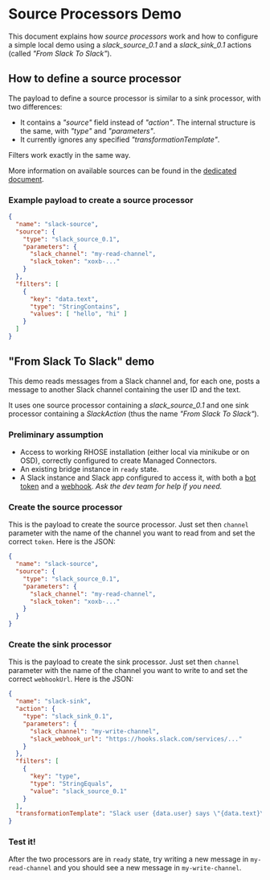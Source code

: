 # Source Processors Demo

This document explains how _source processors_ work and how to configure a simple local demo using
a _slack_source_0.1_ and a _slack_sink_0.1_ actions (called _"From Slack To Slack"_).

## How to define a source processor

The payload to define a source processor is similar to a sink processor, with two differences:

* It contains a _"source"_ field instead of _"action"_. The internal structure is the same, with _"type"_ and _"parameters"_.
* It currently ignores any specified _"transformationTemplate"_.

Filters work exactly in the same way.

More information on available sources can be found in the [dedicated document](../SOURCES.md).

### Example payload to create a source processor

```json
{
  "name": "slack-source",
  "source": {
    "type": "slack_source_0.1",
    "parameters": {
      "slack_channel": "my-read-channel",
      "slack_token": "xoxb-..."
    }
  },
  "filters": [
    {
      "key": "data.text",
      "type": "StringContains",
      "values": [ "hello", "hi" ]
    }
  ]
}
```

## "From Slack To Slack" demo

This demo reads messages from a Slack channel and, for each one, posts a message to another Slack channel containing
the user ID and the text.

It uses one source processor containing a _slack_source_0.1_ and one sink processor containing a _SlackAction_
(thus the name _"From Slack To Slack"_).

### Preliminary assumption

* Access to working RHOSE installation (either local via minikube or on OSD), correctly configured to create Managed Connectors.
* An existing bridge instance in `ready` state.
* A Slack instance and Slack app configured to access it, with both a [bot token](https://api.slack.com/authentication/token-types#bot) and a [webhook](https://api.slack.com/messaging/webhooks). _Ask the dev team for help if you need._

### Create the source processor

This is the payload to create the source processor. Just set then `channel` parameter with the name of the channel
you want to read from and set the correct `token`. Here is the JSON:

```json
{
  "name": "slack-source",
  "source": {
    "type": "slack_source_0.1",
    "parameters": {
      "slack_channel": "my-read-channel",
      "slack_token": "xoxb-..."
    }
  }
}
```

### Create the sink processor

This is the payload to create the sink processor. Just set then `channel` parameter with the name of the channel
you want to write to and set the correct `webhookUrl`. Here is the JSON:

```json
{
  "name": "slack-sink",
  "action": {
    "type": "slack_sink_0.1",
    "parameters": {
      "slack_channel": "my-write-channel",
      "slack_webhook_url": "https://hooks.slack.com/services/..."
    }
  },
  "filters": [
    {
      "key": "type",
      "type": "StringEquals",
      "value": "slack_source_0.1"
    }
  ],
  "transformationTemplate": "Slack user {data.user} says \"{data.text}\""
}
```

### Test it!

After the two processors are in `ready` state, try writing a new message in `my-read-channel` and you should see a
new message in `my-write-channel`.